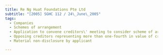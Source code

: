 ```yaml
---
title: Re Ng Huat Foundations Pte Ltd 
subtitle: "[2005] SGHC 112 / 24\_June\_2005"
tags:
  - Companies
  - Schemes of arrangement
  - Application to convene creditors\' meeting to consider scheme of arrangement and stay of legal proceedings pending meeting
  - Opposing creditors representing more than one-fourth in value of creditors
  - Material non-disclosure by applicant

---
```


